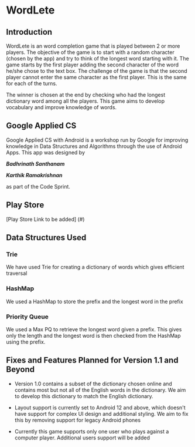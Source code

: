 # WordLete

## Introduction

WordLete is an word completion game that is played between 2 or more players. The objective of the game is to start with a random character (chosen by the app) and try to think of the longest word starting with it. The game starts by the first player adding the second character of the word he/she chose to the text box. The challenge of the game is that the second player cannot enter the same character as the first player. This is the same for each of the turns. 

The winner is chosen at the end by checking who had the longest dictionary word among all the players. This game aims to develop vocabulary and improve knowledge of words.

## Google Applied CS 

Google Applied CS with Android is a workshop run by Google for improving knowledge in Data Structures and Algorithms through the use of Android Apps. This app was designed by 

***Badhrinath Santhanam***

***Karthik Ramakrishnan***

as part of the Code Sprint. 

## Play Store 

[Play Store Link to be added] (#)

## Data Structures Used

### Trie
We have used Trie for creating a dictionary of words which gives efficient traversal

### HashMap
We used a HashMap to store the prefix and the longest word in the prefix

### Priority Queue
We used a Max PQ to retrieve the longest word given a prefix. This gives only the length and the longest word is then checked from the HashMap using the prefix.

## Fixes and Features Planned for Version 1.1 and Beyond

* Version 1.0 contains a subset of the dictionary chosen online and contains most but not all of the English words in the dictionary. We aim to develop this dictionary to match the English dictionary. 

* Layout support is currently set to Android 12 and above, which doesn't have support for complex UI design and additional styling. We aim to fix this by removing support for legacy Android phones

* Currently this game supports only one user who plays against a computer player. Additional users support will be added 






